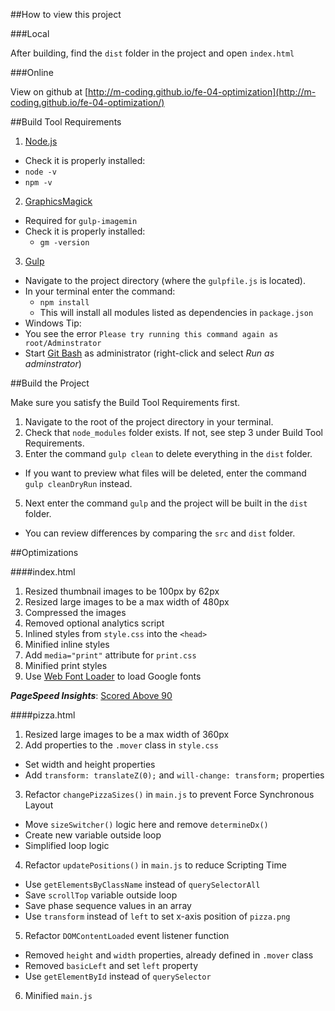##How to view this project

###Local

After building, find the `dist` folder in the project and open `index.html`

###Online

View on github at [http://m-coding.github.io/fe-04-optimization](http://m-coding.github.io/fe-04-optimization/)

##Build Tool Requirements

1. [Node.js](https://nodejs.org/en/download/)
  * Check it is properly installed:
  * `node -v`
  * `npm -v`
2. [GraphicsMagick](http://www.graphicsmagick.org/download.html)
  * Required for `gulp-imagemin`
  * Check it is properly installed:
    * `gm -version`
3. [Gulp](https://github.com/gulpjs/gulp/blob/master/docs/getting-started.md)
  * Navigate to the project directory (where the `gulpfile.js` is located).
  * In your terminal enter the command:
    * `npm install`
    * This will install all modules listed as dependencies in `package.json`
  * Windows Tip:
  * You see the error `Please try running this command again as root/Adminstrator`
  * Start [Git Bash](https://git-scm.com/downloads) as administrator (right-click and select _Run as adminstrator_)

##Build the Project

Make sure you satisfy the Build Tool Requirements first.

1. Navigate to the root of the project directory in your terminal.
2. Check that `node_modules` folder exists. If not, see step 3 under Build Tool Requirements.
4. Enter the command `gulp clean` to delete everything in the `dist` folder.
  * If you want to preview what files will be deleted, enter the command `gulp cleanDryRun` instead.
5. Next enter the command `gulp` and the project will be built in the `dist` folder.
  * You can review differences by comparing the `src` and `dist` folder.

##Optimizations

####index.html

1. Resized thumbnail images to be 100px by 62px
2. Resized large images to be a max width of 480px
3. Compressed the images
4. Removed optional analytics script
5. Inlined styles from `style.css` into the `<head>`
6. Minified inline styles
7. Add `media="print"` attribute for `print.css`
8. Minified print styles
9. Use [Web Font Loader](https://github.com/typekit/webfontloader) to load Google fonts

**_PageSpeed Insights_**: [Scored Above 90](https://developers.google.com/speed/pagespeed/insights/?url=http%3A%2F%2Fm-coding.github.io%2Ffe-04-optimization%2F&tab=desktop)

####pizza.html

1. Resized large images to be a max width of 360px
2. Add properties to the `.mover` class in `style.css`
  * Set width and height properties
  * Add `transform: translateZ(0);` and `will-change: transform;` properties
3. Refactor `changePizzaSizes()` in `main.js` to prevent Force Synchronous Layout
  * Move `sizeSwitcher()` logic here and remove `determineDx()`
  * Create new variable outside loop
  * Simplified loop logic
4. Refactor `updatePositions()` in `main.js` to reduce Scripting Time
  * Use `getElementsByClassName` instead of `querySelectorAll`
  * Save `scrollTop` variable outside loop
  * Save phase sequence values in an array
  * Use `transform` instead of `left` to set x-axis position of `pizza.png`
5. Refactor `DOMContentLoaded` event listener function
  * Removed `height` and `width` properties, already defined in `.mover` class
  * Removed `basicLeft` and set `left` property
  * Use `getElementById` instead of `querySelector`
6. Minified `main.js`
